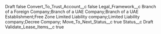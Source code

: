 <?xml version="1.0" encoding="UTF-8"?>
<CustomMetadata xmlns="http://soap.sforce.com/2006/04/metadata" xmlns:xsi="http://www.w3.org/2001/XMLSchema-instance" xmlns:xsd="http://www.w3.org/2001/XMLSchema">
    <label>Draft</label>
    <protected>false</protected>
    <values>
        <field>Convert_To_Trust_Account__c</field>
        <value xsi:type="xsd:boolean">false</value>
    </values>
    <values>
        <field>Legal_Framework__c</field>
        <value xsi:type="xsd:string">Branch of a Foreign Company;Branch of a UAE Company;Branch of a UAE Establishment;Free Zone Limited Liability company;Limited Liability company;Decree Company;</value>
    </values>
    <values>
        <field>Move_To_Next_Status__c</field>
        <value xsi:type="xsd:boolean">true</value>
    </values>
    <values>
        <field>Status__c</field>
        <value xsi:type="xsd:string">Draft</value>
    </values>
    <values>
        <field>Validate_Lease_Items__c</field>
        <value xsi:type="xsd:boolean">true</value>
    </values>
</CustomMetadata>
